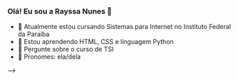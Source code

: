 ### Olá! Eu sou a Rayssa Nunes 👋

- 📕 Atualmente estou cursando Sistemas para Internet no Instituto Federal da Paraíba
- 🌱 Estou aprendendo HTML, CSS e linguagem Python
- 💬 Pergunte sobre o curso de TSI
- 🙂 Pronomes: ela/dela

-->
